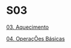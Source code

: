 # S03

[03. Aquecimento](https://github.com/Guilhermedsc/P_FUNCIONAL/tree/main/F_ARCADE#03-aquecimento)

[04. OperaçÕes Básicas](https://github.com/Guilhermedsc/P_FUNCIONAL/tree/main/F_ARCADE#04-opera%C3%A7%C3%B5es-b%C3%A1sicas)